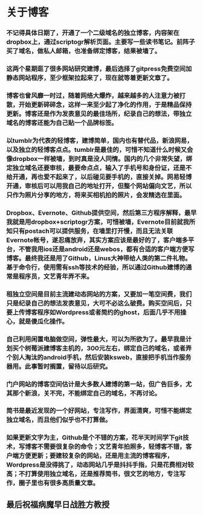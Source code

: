 关于博客
====
### 不记得具体日期了，开通了一个二级域名的独立博客，内容架在dropbox上，通过scriptogr解析页面。主要写一些读书笔记。前阵子买了域名，做私人邮箱，也准备绑定博客，结果被墙了。
### 这两个星期逛了很多网站研究建博，最后选择了gitpress免费空间加静态网站程序，至少框架拉起来了，现在就等着更新文章了。
### 博客也曾风靡一时过，随着网络大爆炸，越来越多的人注意力被打散，开始更新碎碎念，这样一来至少起了净化的作用，于是精品保持更新。博客还是作为发表意见的最佳场所，纪录自己的想法，带独立域名的博客还能为自己贴一个品牌标签。
### 以tumblr为代表的轻博客，建博简单，国内也有替代品，新浪网易，以及独立的轻博客点点。tumblr是最佳的，可惜不知道什么时候又会像dropbox一样被墙，到时真是没人同情。国内的几个非常失望，绑定独立域名还要审核，最要命点点，输入了手机号和身份证，还是不给开通，再也爱不起来了，以后碰见要手机的，直接关掉。网易轻博开通，审核后可以用我自己的地址打开，但整个网站偏向文艺，所以只作为照片分享的地方，将来买相机拍的照片，会发精选在里面。
### Dropbox、Evernote、Github提供空间，然后第三方程序解释，最早我就是用dropbox+scriptogr方案，可惜被墙，Evernote目前就我所知只有postach可以提供服务，在墙里打开慢，而且无法关联Evernote帐号，遂忍痛放弃，其实方案应该是最好的了，客户端多平台，不管我用ios还是android还是webos，都有合适的客户端方便写博客。最终我还是用了Github，Linus大神带给人类的第二件礼物。基于命令行，使用需有ssh等技术的经验，所以通过Github建博的通常是程序员，文艺青年弄不来。
### 租独立空间是目前主流建动态网站的方案，又要加一笔空间费，我们只是纪录自己的想法发表意见，大可不必这么破费。购买空间后，只要上传博客程序如Wordpress或者简约的ghost，后面几乎不用操心，就是傻瓜化操作。
### 自己利用闲置电脑做空间，弹性最大，可以为所欲为了。最早我是计划买个树莓派建博客主机的，300元左右，绑定自己的域名，或者弄个别人淘汰的android手机，然后安装ksweb，直接把手机当作服务器用。此事暂时搁置，留待以后研究。
### 门户网站的博客空间估计是大多数人建博的第一站，但广告巨多，尤其那个新浪，关不完，不能绑定自己的域名，不再讨论。
### 简书是最近发现的一个好网站，专注写作，界面清爽，可惜不能绑定独立域名，而且他们似乎也不打算做。
### 如果更新文字为主，Github是个不错的方案，花半天时间学下git技术，写博客不需要很复杂的命令；文艺青年拍照多，轻博客不错，客户端方便更新；要建较复杂的网站，还是用主流的博客程序，Wordpress是没得挑了，动态网站几乎是抖抖手指，只是花费相对较高；不打算使用独立域名，还是推荐简书，很文艺的地方，专注写作，圈子里也有很多高质量文章。
## 最后祝福病魔早日战胜方教授